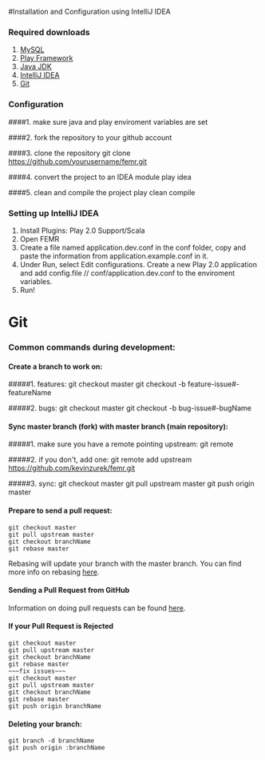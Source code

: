 #Installation and Configuration using IntelliJ IDEA

### Required downloads
1. [MySQL](http://www.mysql.com/)
2. [Play Framework](http://www.playframework.com/)
3. [Java JDK](http://www.oracle.com/technetwork/java/javase/downloads/index.html)
4. [IntelliJ IDEA](http://www.jetbrains.com/idea/)
5. [Git](http://git-scm.com/)

### Configuration
####1. make sure java and play enviroment variables are set

####2. fork the repository to your github account

####3. clone the repository
    git clone https://github.com/yourusername/femr.git

####4. convert the project to an IDEA module
    play idea

####5. clean and compile the project
    play clean compile

### Setting up IntelliJ IDEA
1. Install Plugins: Play 2.0 Support/Scala
2. Open FEMR
3. Create a file named application.dev.conf in the conf folder, copy and paste the information from application.example.conf in it.
4. Under Run, select Edit configurations. Create a new Play 2.0 application and add config.file // conf/application.dev.conf to the enviroment variables.
5. Run!



# Git

### Common commands during development:

#### Create a branch to work on:

#####1. features:
    git checkout master
    git checkout -b feature-issue#-featureName

#####2. bugs:
    git checkout master
    git checkout -b bug-issue#-bugName


#### Sync master branch (fork) with master branch (main repository):

#####1. make sure you have a remote pointing upstream:
    git remote

#####2. if you don't, add one:
    git remote add upstream https://github.com/kevinzurek/femr.git

#####3. sync:
    git checkout master
    git pull upstream master
    git push origin master


#### Prepare to send a pull request:

    git checkout master
    git pull upstream master
    git checkout branchName
    git rebase master

Rebasing will update your branch with the master branch.
You can find more info on rebasing [here](http://git-scm.com/book/ch3-6.html).

#### Sending a Pull Request from GitHub

Information on doing pull requests can be found [here](https://help.github.com/articles/using-pull-requests).

#### If your Pull Request is Rejected

    git checkout master
    git pull upstream master
    git checkout branchName
    git rebase master
    ~~~fix issues~~~
    git checkout master
    git pull upstream master
    git checkout branchName
    git rebase master
    git push origin branchName

#### Deleting your branch:

    git branch -d branchName
    git push origin :branchName